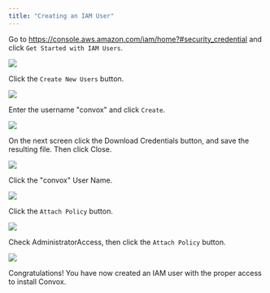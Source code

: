 ```yaml
---
title: "Creating an IAM User"
---
```

Go to https://console.aws.amazon.com/iam/home?#security_credential and click `Get Started with IAM Users`.

![](/assets/images/docs/creating-an-iam-user/get_started_iam.png)

Click the `Create New Users` button.

![](/assets/images/docs/creating-an-iam-user/create_new_users.png)

 Enter the username "convox" and click `Create`.

![](/assets/images/docs/creating-an-iam-user/convox_user.png)

On the next screen click the Download Credentials button, and save the resulting file. Then click Close.

![](/assets/images/docs/creating-an-iam-user/download_creds.png)

Click the "convox" User Name.

![](/assets/images/docs/creating-an-iam-user/click_user_name.png)

Click the `Attach Policy` button.

![](/assets/images/docs/creating-an-iam-user/click_attach_policy.png)

Check AdministratorAccess, then click the `Attach Policy` button.

![](/assets/images/docs/creating-an-iam-user/admin_access.png)

Congratulations! You have now created an IAM user with the proper access to install Convox.

